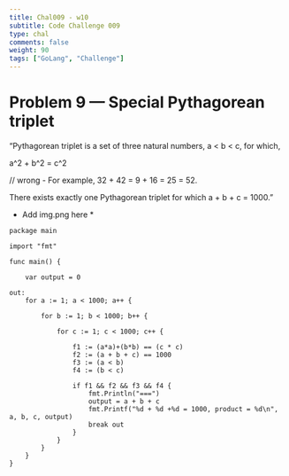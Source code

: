 ```yaml
---
title: Chal009 - w10
subtitle: Code Challenge 009
type: chal
comments: false
weight: 90
tags: ["GoLang", "Challenge"]
---
```


# Problem 9 — Special Pythagorean triplet
“Pythagorean triplet is a set of three natural numbers, a < b < c, for which,

a^2 + b^2 = c^2


// wrong  - For example, 32 + 42 = 9 + 16 = 25 = 52.

There exists exactly one Pythagorean triplet for which a + b + c = 1000.”

* Add img.png here *


~~~
package main

import "fmt"

func main() {

	var output = 0

out:
	for a := 1; a < 1000; a++ {

		for b := 1; b < 1000; b++ {

			for c := 1; c < 1000; c++ {

				f1 := (a*a)+(b*b) == (c * c)
				f2 := (a + b + c) == 1000
				f3 := (a < b)
				f4 := (b < c)

				if f1 && f2 && f3 && f4 {
					fmt.Println("===")
					output = a + b + c
					fmt.Printf("%d + %d +%d = 1000, product = %d\n", a, b, c, output)
					break out
				}
			}
		}
	}
}


~~~

